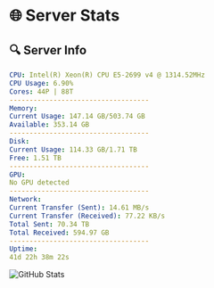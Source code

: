 # 🌐 Server Stats
## 🔍 Server Info
```yaml
CPU: Intel(R) Xeon(R) CPU E5-2699 v4 @ 1314.52MHz
CPU Usage: 6.90%
Cores: 44P | 88T
-----------------------------------
Memory:
Current Usage: 147.14 GB/503.74 GB
Available: 353.14 GB
-----------------------------------
Disk:
Current Usage: 114.33 GB/1.71 TB
Free: 1.51 TB
-----------------------------------
GPU:
No GPU detected
-----------------------------------
Network:
Current Transfer (Sent): 14.61 MB/s
Current Transfer (Received): 77.22 KB/s
Total Sent: 70.34 TB
Total Received: 594.97 GB
-----------------------------------
Uptime:
41d 22h 38m 22s
```
![GitHub Stats](https://img.shields.io/badge/Updated-2025-04-18_20:01:11-blue)